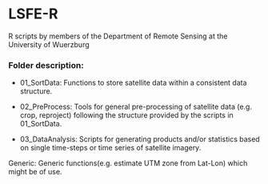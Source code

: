 # LSFE-R
R scripts by members of the Department of Remote Sensing at the University of Wuerzburg


### Folder description:
* 01_SortData: Functions to store satellite data within a consistent data structure.

* 02_PreProcess: Tools for general pre-processing of satellite data (e.g. crop, reproject) following the structure provided by the scripts in 01_SortData.

* 03_DataAnalysis: Scripts for generating products and/or statistics based on single time-steps or time series of satellite imagery.

Generic: Generic functions(e.g. estimate UTM zone from Lat-Lon) which might be of use.
